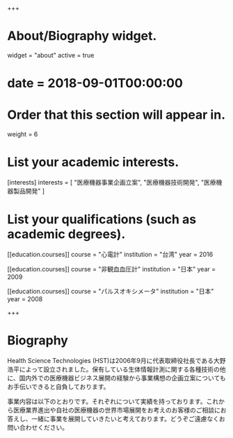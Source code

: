 +++
# About/Biography widget.
widget = "about"
active = true
# date = 2018-09-01T00:00:00

# Order that this section will appear in.
weight = 6

# List your academic interests.
[interests]
  interests = [
    "医療機器事業企画立案",
    "医療機器技術開発",
    "医療機器製品開発"
  ]

# List your qualifications (such as academic degrees).
[[education.courses]]
  course = "心電計"
  institution = "台湾"
  year = 2016

[[education.courses]]
  course = "非観血血圧計"
  institution = "日本"
  year = 2009

[[education.courses]]
  course = "パルスオキシメータ"
  institution = "日本"
  year = 2008
 
+++

# Biography

Health Science Technologies (HST)は2006年9月に代表取締役社長である大野浩平によって設立されました。保有している生体情報計測に関する各種技術の他に、国内外での医療機器ビジネス展開の経験から事業構想の企画立案についてもお手伝いできると自負しております。

事業内容は以下のとおりです。それぞれについて実績を持っております。これから医療業界進出や自社の医療機器の世界市場展開をお考えのお客様のご相談にお答えし、一緒に事業を展開していきたいと考えております。どうぞご遠慮なくお問い合わせください。
